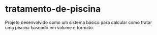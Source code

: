 # tratamento-de-piscina
Projeto desenvolvido como um sistema básico para calcular como tratar uma piscina baseado em volume e formato.
